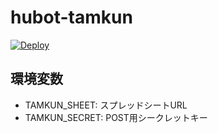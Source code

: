 # hubot-tamkun

[![Deploy](https://www.herokucdn.com/deploy/button.png)](https://heroku.com/deploy)

## 環境変数

- TAMKUN_SHEET: スプレッドシートURL
- TAMKUN_SECRET: POST用シークレットキー

